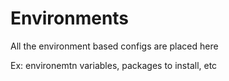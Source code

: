 # Environments
All the environment based configs are placed here

Ex: environemtn variables, packages to install, etc